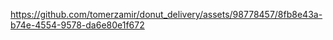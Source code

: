 

https://github.com/tomerzamir/donut_delivery/assets/98778457/8fb8e43a-b74e-4554-9578-da6e80e1f672

